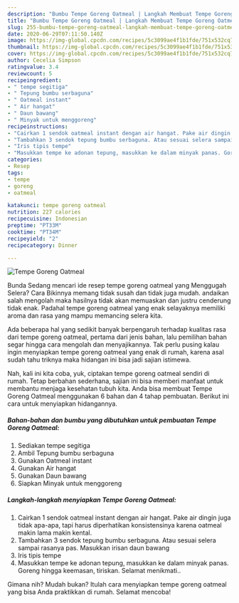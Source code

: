 ```yaml
---
description: "Bumbu Tempe Goreng Oatmeal | Langkah Membuat Tempe Goreng Oatmeal Yang Paling Enak"
title: "Bumbu Tempe Goreng Oatmeal | Langkah Membuat Tempe Goreng Oatmeal Yang Paling Enak"
slug: 255-bumbu-tempe-goreng-oatmeal-langkah-membuat-tempe-goreng-oatmeal-yang-paling-enak
date: 2020-06-29T07:11:50.140Z
image: https://img-global.cpcdn.com/recipes/5c3099ae4f1b1fde/751x532cq70/tempe-goreng-oatmeal-foto-resep-utama.jpg
thumbnail: https://img-global.cpcdn.com/recipes/5c3099ae4f1b1fde/751x532cq70/tempe-goreng-oatmeal-foto-resep-utama.jpg
cover: https://img-global.cpcdn.com/recipes/5c3099ae4f1b1fde/751x532cq70/tempe-goreng-oatmeal-foto-resep-utama.jpg
author: Cecelia Simpson
ratingvalue: 3.4
reviewcount: 5
recipeingredient:
- " tempe segitiga"
- " Tepung bumbu serbaguna"
- " Oatmeal instant"
- " Air hangat"
- " Daun bawang"
- " Minyak untuk menggoreng"
recipeinstructions:
- "Cairkan 1 sendok oatmeal instant dengan air hangat. Pake air dingin juga tidak apa-apa, tapi harus diperhatikan konsistensinya karena oatmeal makin lama makin kental."
- "Tambahkan 3 sendok tepung bumbu serbaguna. Atau sesuai selera sampai rasanya pas. Masukkan irisan daun bawang"
- "Iris tipis tempe"
- "Masukkan tempe ke adonan tepung, masukkan ke dalam minyak panas. Goreng hingga keemasan, tiriskan. Selamat menikmati.."
categories:
- Resep
tags:
- tempe
- goreng
- oatmeal

katakunci: tempe goreng oatmeal 
nutrition: 227 calories
recipecuisine: Indonesian
preptime: "PT33M"
cooktime: "PT34M"
recipeyield: "2"
recipecategory: Dinner

---
```



![Tempe Goreng Oatmeal](https://img-global.cpcdn.com/recipes/5c3099ae4f1b1fde/751x532cq70/tempe-goreng-oatmeal-foto-resep-utama.jpg)

Bunda Sedang mencari ide resep tempe goreng oatmeal yang Menggugah Selera? Cara Bikinnya memang tidak susah dan tidak juga mudah. andaikan salah mengolah maka hasilnya tidak akan memuaskan dan justru cenderung tidak enak. Padahal tempe goreng oatmeal yang enak selayaknya memiliki aroma dan rasa yang mampu memancing selera kita.



Ada beberapa hal yang sedikit banyak berpengaruh terhadap kualitas rasa dari tempe goreng oatmeal, pertama dari jenis bahan, lalu pemilihan bahan segar hingga cara mengolah dan menyajikannya. Tak perlu pusing kalau ingin menyiapkan tempe goreng oatmeal yang enak di rumah, karena asal sudah tahu triknya maka hidangan ini bisa jadi sajian istimewa.


Nah, kali ini kita coba, yuk, ciptakan tempe goreng oatmeal sendiri di rumah. Tetap berbahan sederhana, sajian ini bisa memberi manfaat untuk membantu menjaga kesehatan tubuh kita. Anda bisa membuat Tempe Goreng Oatmeal menggunakan 6 bahan dan 4 tahap pembuatan. Berikut ini cara untuk menyiapkan hidangannya.

<!--inarticleads1-->

##### Bahan-bahan dan bumbu yang dibutuhkan untuk pembuatan Tempe Goreng Oatmeal:

1. Sediakan  tempe segitiga
1. Ambil  Tepung bumbu serbaguna
1. Gunakan  Oatmeal instant
1. Gunakan  Air hangat
1. Gunakan  Daun bawang
1. Siapkan  Minyak untuk menggoreng




<!--inarticleads2-->

##### Langkah-langkah menyiapkan Tempe Goreng Oatmeal:

1. Cairkan 1 sendok oatmeal instant dengan air hangat. Pake air dingin juga tidak apa-apa, tapi harus diperhatikan konsistensinya karena oatmeal makin lama makin kental.
1. Tambahkan 3 sendok tepung bumbu serbaguna. Atau sesuai selera sampai rasanya pas. Masukkan irisan daun bawang
1. Iris tipis tempe
1. Masukkan tempe ke adonan tepung, masukkan ke dalam minyak panas. Goreng hingga keemasan, tiriskan. Selamat menikmati..




Gimana nih? Mudah bukan? Itulah cara menyiapkan tempe goreng oatmeal yang bisa Anda praktikkan di rumah. Selamat mencoba!
